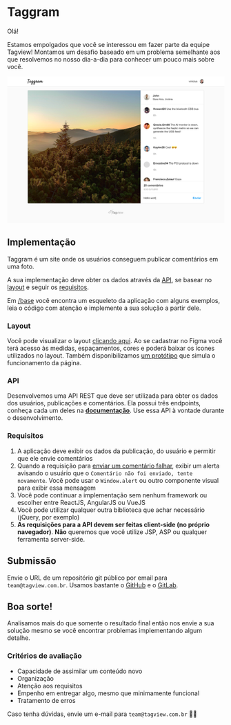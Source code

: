 # Taggram

Olá!

Estamos empolgados que você se interessou em fazer parte da equipe Tagview! Montamos um desafio baseado em um problema semelhante aos que resolvemos no nosso dia-a-dia para conhecer um pouco mais sobre você.

![Preview](preview.png)

## Implementação
Taggram é um site onde os usuários conseguem publicar comentários em uma foto.

A sua implementação deve obter os dados através da [API](#api), se basear no [layout](#layout) e seguir os [requisitos](#requisitos).

Em [/base](base) você encontra um esqueleto da aplicação com alguns exemplos, leia o código com atenção e implemente a sua solução a partir dele.

### Layout
Você pode visualizar o layout [clicando aqui](https://www.figma.com/file/96DdmM0aScr0uihjwx6LxM/Taggram?node-id=0%3A1). Ao se cadastrar no Figma você terá acesso às medidas, espaçamentos, cores e poderá baixar os ícones utilizados no layout. Também disponibilizamos [um protótipo](https://www.figma.com/proto/96DdmM0aScr0uihjwx6LxM/Taggram?node-id=1%3A2&viewport=396%2C310%2C0.5317721962928772&scaling=min-zoom) que simula o funcionamento da página.

### API
Desenvolvemos uma API REST que deve ser utilizada para obter os dados dos usuários, publicações e comentários. Ela possui três endpoints, conheça cada um deles na [**documentação**](API.md). Use essa API à vontade durante o desenvolvimento.

### Requisitos
1. A aplicação deve exibir os dados da publicação, do usuário e permitir que ele envie comentários
2. Quando a requisição para [enviar um comentário falhar](API.md#atenção-warning), exibir um alerta avisando o usuário que o `Comentário não foi enviado, tente novamente`. Você pode usar o `Window.alert` ou outro componente visual para exibir essa mensagem
3. Você pode continuar a implementação sem nenhum framework ou escolher entre ReactJS, AngularJS ou VueJS
4. Você pode utilizar qualquer outra biblioteca que achar necessário (jQuery, por exemplo)
5. **As requisições para a API devem ser feitas client-side (no próprio navegador)**. **Não** queremos que você utilize JSP, ASP ou qualquer ferramenta server-side.

## Submissão
Envie o URL de um repositório git público por email para `team@tagview.com.br`. Usamos bastante o [GitHub](https://github.com) e o [GitLab](https://gitlab.com).

## Boa sorte!
Analisamos mais do que somente o resultado final então nos envie a sua solução mesmo se você encontrar problemas implementando algum detalhe.

### Critérios de avaliação
- Capacidade de assimilar um conteúdo novo
- Organização
- Atenção aos requisitos
- Empenho em entregar algo, mesmo que minimamente funcional
- Tratamento de erros

Caso tenha dúvidas, envie um e-mail para `team@tagview.com.br` :technologist:
